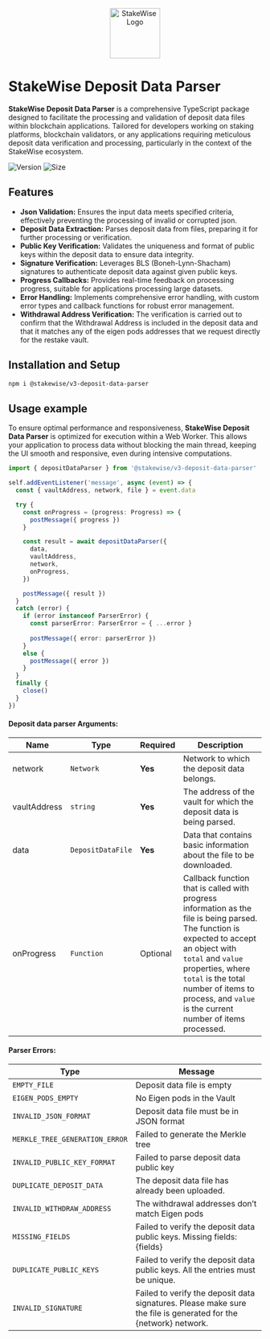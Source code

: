 <p align="center">
  <img src="https://app.stakewise.io/logo512.png" alt="StakeWise Logo" width="100">
</p>

# StakeWise Deposit Data Parser

**StakeWise Deposit Data Parser** is a comprehensive TypeScript package designed to facilitate the processing and validation of deposit data files within blockchain applications. Tailored for developers working on staking platforms, blockchain validators, or any applications requiring meticulous deposit data verification and processing, particularly in the context of the StakeWise ecosystem.

![Version](https://img.shields.io/npm/v/@stakewise/v3-deposit-data-parser)
![Size](https://img.shields.io/bundlephobia/min/@stakewise/v3-deposit-data-parser?label=Size)

## Features

- **Json Validation:** Ensures the input data meets specified criteria, effectively preventing the processing of invalid or corrupted json.
- **Deposit Data Extraction:** Parses deposit data from files, preparing it for further processing or verification.
- **Public Key Verification:** Validates the uniqueness and format of public keys within the deposit data to ensure data integrity.
- **Signature Verification:** Leverages BLS (Boneh-Lynn-Shacham) signatures to authenticate deposit data against given public keys.
- **Progress Callbacks:** Provides real-time feedback on processing progress, suitable for applications processing large datasets.
- **Error Handling:** Implements comprehensive error handling, with custom error types and callback functions for robust error management.
- **Withdrawal Address Verification:** The verification is carried out to confirm that the Withdrawal Address is included in the deposit data and that it matches any of the eigen pods addresses that we request directly for the restake vault.
## Installation and Setup
```bash
npm i @stakewise/v3-deposit-data-parser
```

## Usage example
To ensure optimal performance and responsiveness, **StakeWise Deposit Data Parser** is optimized for execution within a Web Worker. This allows your application to process data without blocking the main thread, keeping the UI smooth and responsive, even during intensive computations.

```typescript
import { depositDataParser } from '@stakewise/v3-deposit-data-parser'

self.addEventListener('message', async (event) => {
  const { vaultAddress, network, file } = event.data

  try {
    const onProgress = (progress: Progress) => {
      postMessage({ progress })
    }

    const result = await depositDataParser({
      data,
      vaultAddress,
      network,
      onProgress,
    })

    postMessage({ result })
  }
  catch (error) {
    if (error instanceof ParserError) {
      const parserError: ParserError = { ...error }
      
      postMessage({ error: parserError })
    }
    else {
      postMessage({ error })
    }
  }
  finally {
    close()
  }
})

```
#### Deposit data parser Arguments:

| Name         | Type      | Required | Description                                                                                                                                                                                                                                                                            |
|--------------|-------------|----------|----------------------------------------------------------------------------------------------------------------------------------------------------------------------------------------------------------------------------------------------------------------------------------------|
| network      | `Network`   | **Yes**  | Network to which the deposit data belongs.                                                                                                                                                                                                                                             |
| vaultAddress | `string`    | **Yes**  | The address of the vault for which the deposit data is being parsed.                                                                                                                                                                                                                   |
| data         | `DepositDataFile` | **Yes**  | Data that contains basic information about the file to be downloaded.                                                                                                                                                                                                                  |
| onProgress   | `Function`  | Optional | Callback function that is called with progress information as the file is being parsed. The function is expected to accept an object with `total` and `value` properties, where `total` is the total number of items to process, and `value` is the current number of items processed. |


#### Parser Errors:
| Type | Message |
|------------|---------|
| `EMPTY_FILE` | Deposit data file is empty
| `EIGEN_PODS_EMPTY` | No Eigen pods in the Vault
| `INVALID_JSON_FORMAT` | Deposit data file must be in JSON format
| `MERKLE_TREE_GENERATION_ERROR` | Failed to generate the Merkle tree
| `INVALID_PUBLIC_KEY_FORMAT` | Failed to parse deposit data public key
| `DUPLICATE_DEPOSIT_DATA` | The deposit data file has already been uploaded. 
| `INVALID_WITHDRAW_ADDRESS` | The withdrawal addresses don’t match Eigen pods
| `MISSING_FIELDS` | Failed to verify the deposit data public keys. Missing fields: {fields}
| `DUPLICATE_PUBLIC_KEYS` | Failed to verify the deposit data public keys. All the entries must be unique.
| `INVALID_SIGNATURE` | Failed to verify the deposit data signatures. Please make sure the file is generated for the {network} network.
